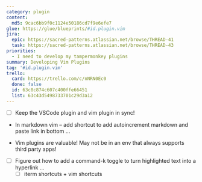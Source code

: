```yaml
---
category: plugin
content:
  md5: 9cac6bb9f0c1124e50186cd7f9e6efe7
glue: https://glue/blueprints/#id.plugin.vim
jira:
  epic: https://sacred-patterns.atlassian.net/browse/THREAD-41
  task: https://sacred-patterns.atlassian.net/browse/THREAD-43
priorities:
  - I need to develop my tampermonkey plugins
summary: Developing Vim Plugins
tag: '#id.plugin.vim'
trello:
  card: https://trello.com/c/nNRN0Ec0
  done: false
  id: 63c8c874c607c400ffe66451
  list: 63c43d5498733701c29d3a12
---
```


* [ ] Keep the VSCode plugin and vim plugin in sync!
- In markdown vim – add shortcut to add autoincrement markdown and paste link in bottom ...

- Vim plugins are valuable! May not be in an env that always supports third party apps!

- [ ] Figure out how to add a command-k toggle to turn highlighted text into a hyperlink ...
	- [ ] iterm shortcuts + vim shortcuts
